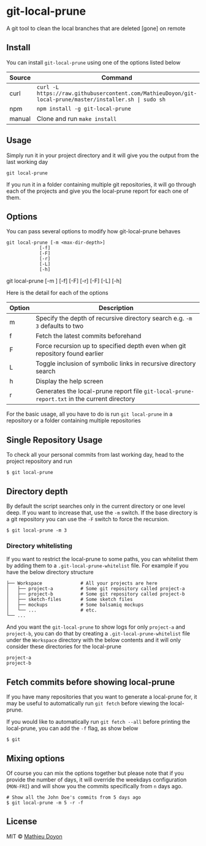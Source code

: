 # git-local-prune

A git tool to clean the local branches that are deleted [gone] on remote

## Install

You can install `git-local-prune` using one of the options listed below

| Source | Command                                                                                                 |
| ------ | ------------------------------------------------------------------------------------------------------- |
| curl   | `curl -L https://raw.githubusercontent.com/MathieuDoyon/git-local-prune/master/installer.sh \| sudo sh` |
| npm    | `npm install -g git-local-prune`                                                                        |
| manual | Clone and run `make install`                                                                            |

<!-- TODO add brew tap etc. -->
<!-- | brew | `brew update && brew install git-local-prune` | -->
<!-- | aur | `pacaur -S git-local-prune-git` | -->

## Usage

Simply run it in your project directory and it will give you the output from the last working day

```shell
git local-prune
```

If you run it in a folder containing multiple git repositories, it will go through each of the projects and give you the local-prune report for each one of them.

## Options

You can pass several options to modify how git-local-prune behaves

```shell
git local-prune [-m <max-dir-depth>]
            [-f]
            [-F]
            [-r]
            [-L]
            [-h]
```

git local-prune [-m <max-dir-depth>] [-f] [-F] [-r] [-F] [-L] [-h]

Here is the detail for each of the options

| Option | Description                                                                                 |
| ------ | ------------------------------------------------------------------------------------------- |
| m      | Specify the depth of recursive directory search e.g. `-m 3` defaults to two                 |
| f      | Fetch the latest commits beforehand                                                         |
| F      | Force recursion up to specified depth even when git repository found earlier                |
| L      | Toggle inclusion of symbolic links in recursive directory search                            |
| h      | Display the help screen                                                                     |
| r      | Generates the local-prune report file `git-local-prune-report.txt` in the current directory |

For the basic usage, all you have to do is run `git local-prune` in a repository or a folder containing multiple repositories

## Single Repository Usage

To check all your personal commits from last working day, head to the project repository and run

```shell
$ git local-prune
```

## Directory depth

By default the script searches only in the current directory or one
level deep. If you want to increase that, use the `-m` switch.
If the base directory is a git repository you can use the `-F` switch to force the recursion.

```shell
$ git local-prune -m 3
```

### Directory whitelisting

If you want to restrict the local-prune to some paths, you can whitelist them by adding them to a `.git-local-prune-whitelist` file. For example if you have the below directory structure

    ├── Workspace              # All your projects are here
    │   ├── project-a          # Some git repository called project-a
    │   ├── project-b          # Some git repository called project-b
    │   ├── sketch-files       # Some sketch files
    │   ├── mockups            # Some balsamiq mockups
    │   └── ...                # etc.
    └── ...

And you want the `git-local-prune` to show logs for only `project-a` and `project-b`, you can do that by creating a `.git-local-prune-whitelist` file under the `Workspace` directory with the below contents and it will only consider these directories for the local-prune

```
project-a
project-b
```

## Fetch commits before showing local-prune

If you have many repositories that you want to generate a local-prune for, it may be useful to automatically run `git fetch` before viewing the local-prune.

If you would like to automatically run `git fetch --all` before printing the local-prune, you can add the `-f` flag, as show below

```shell
$ git
```

## Mixing options

Of course you can mix the options together but please note that if you provide the number of days, it will override the weekdays configuration (`MON-FRI`) and will show you the commits specifically from `n` days ago.

```shell
# Show all the John Doe's commits from 5 days ago
$ git local-prune -m 5 -r -f
```

## License

MIT © [Mathieu Doyon](https://github.com/MathieuDoyon)
